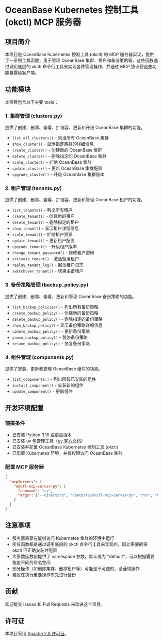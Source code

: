 # OceanBase Kubernetes 控制工具 (okctl) MCP 服务器

## 项目简介

本项目是 OceanBase Kubernetes 控制工具 (okctl) 的 MCP 服务器实现，提供了一系列工具函数，用于管理 OceanBase 集群、租户和备份策略等。这些函数通过调用底层的 okctl 命令行工具来实现各种管理操作，并通过 MCP 协议将这些功能暴露给客户端。

## 功能模块

本项目包含以下主要 tools：

### 1. 集群管理 (clusters.py)

提供了创建、删除、查看、扩缩容、更新和升级 OceanBase 集群的功能。

- `list_all_clusters()` - 列出所有 OceanBase 集群
- `show_cluster()` - 显示指定集群的详细信息
- `create_cluster()` - 创建新的 OceanBase 集群
- `delete_cluster()` - 删除指定的 OceanBase 集群
- `scale_cluster()` - 扩缩 OceanBase 集群
- `update_cluster()` - 更新 OceanBase 集群配置
- `upgrade_cluster()` - 升级 OceanBase 集群版本

### 2. 租户管理 (tenants.py)

提供了创建、删除、查看、扩缩容、更新和管理 OceanBase 租户的功能。

- `list_tenants()` - 列出所有租户
- `create_tenant()` - 创建新的租户
- `delete_tenant()` - 删除指定的租户
- `show_tenant()` - 显示租户详细信息
- `scale_tenant()` - 扩缩租户资源
- `update_tenant()` - 更新租户配置
- `upgrade_tenant()` - 升级租户版本
- `change_tenant_password()` - 修改租户密码
- `activate_tenant()` - 激活备用租户
- `replay_tenant_log()` - 回放租户日志
- `switchover_tenant()` - 切换主备租户

### 3. 备份策略管理 (backup_policy.py)

提供了创建、删除、查看、更新和管理 OceanBase 备份策略的功能。

- `list_backup_policies()` - 列出所有备份策略
- `create_backup_policy()` - 创建新的备份策略
- `delete_backup_policy()` - 删除指定的备份策略
- `show_backup_policy()` - 显示备份策略详细信息
- `update_backup_policy()` - 更新备份策略
- `pause_backup_policy()` - 暂停备份策略
- `resume_backup_policy()` - 恢复备份策略

### 4. 组件管理 (components.py)

提供了安装、更新和管理 OceanBase 组件的功能。

- `list_components()` - 列出所有已安装的组件
- `install_component()` - 安装新的组件
- `update_component()` - 更新组件

## 开发环境配置

### 前提条件

- 已安装 Python 3.10 或更高版本
- 已安装 uv 包管理工具（[uv 官方文档](https://github.com/astral-sh/uv)）
- 已安装并配置 OceanBase Kubernetes 控制工具 (okctl)
- 已配置 Kubernetes 环境，并有权限访问 OceanBase 集群

### 配置 MCP 服务器

```json
{
  "mcpServers": {
    "okctl-mcp-server-py": {
      "command": "uv",
      "args": ["--directory", "/path/to/okctl-mcp-server-py", "run", "main.py"]
    }
  }
}
```

## 注意事项

- 服务器需要在能够访问 Kubernetes 集群的环境中运行
- 所有函数都是通过调用底层的 okctl 命令行工具来实现的，因此需要确保 okctl 已正确安装并配置
- 大多数函数都提供了 namespace 参数，默认值为 "default"，可以根据需要指定不同的命名空间
- 部分操作（如删除集群、删除租户等）可能是不可逆的，请谨慎操作
- 建议在执行重要操作前先进行备份

## 贡献

欢迎提交 Issues 和 Pull Requests 来改进这个项目。

## 许可证

本项目采用 [Apache 2.0 许可证](LICENSE)。

